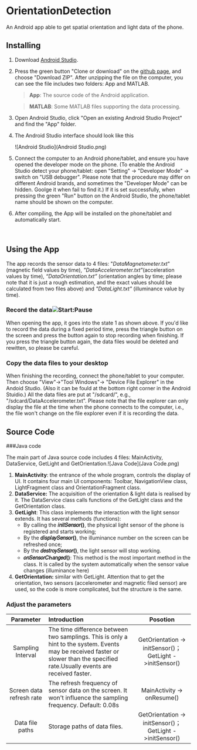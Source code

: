 # OrientationDetection

An Android app able to get spatial orientation and light data of the phone. 

## Installing

1. Download [Android Studio](https://developer.android.com/studio/). 

2. Press the green button "Clone or download" on the [github page](https://github.com/UOETianleZhang/OrientationDetection), and choose "Download ZIP". After unzipping the file on the computer, you can see the file includes two folders: App and MATLAB.

   > **App**: The source code of the Android application.

   > **MATLAB**: Some MATLAB files supporting the data processing.

3. Open Android Studio, click "Open an existing Android Studio Project" and find the "App" folder. 

4. The Android Studio interface should look like this

   ![Android Studio](Android Studio.png)

5. Connect the computer to an Android phone/tablet, and ensure you have opened the developer mode on the phone. (To enable the Android Studio detect your phone/tablet: open "Setting" -> "Developer Mode" -> switch on "USB debugger". Please note that the procedure may differ on different Android brands, and sometimes the "Developer Mode" can be hidden. Goolge it when fail to find it.) If it is set successfully, when pressing the green "Run" button on the Android Studio, the phone/tablet name should be shown on the computer.

6. After compiling, the App will be installed on the phone/tablet and automatically start.

   ​

## Using the App

The app records the sensor data to 4 files: "*DataMagnetometer.txt*" (magnetic field values by time), *"DataAccelerometer.txt"*(acceleration values by time), *“DataOrientation.txt”* (orientation angles by time; please note that it is just a rough estimation, and the exact values should be calculated from two files above) and *"DataLight.txt"* (illuminance value by time). 

### Record the data![Start:Pause](Start:Pause.png)

When opening the app, it goes into the state 1 as shown above. If you'd like to record the data during a fixed period time, press the triangle button on the screen and press the button again to stop recording when finishing. If you press the triangle button again, the data files would be deleted and rewitten, so please be careful.

### Copy the data files to your desktop

When finishing the recording, connect the phone/tablet to your computer. Then  choose "View"->"Tool Windows"-> "Device File Explorer" in the Andoid Studio. (Also it can be fould at the bottom right corner in the Android Stuidio.) All the data files are put at "/sdcard/", e.g., "/sdcard/DataAccelerometer.txt". Please note that the file explorer can only display the file at the time when the phone connects to the computer, i.e., the file won't change on the file explorer even if it is recording the data.



## Source Code

###Java code

The main part of Java source code includes 4 files: MainActivity, DataService, GetLight and GetOrientation.![Java Code](Java Code.png)

1. **MainActivity**: the entrance of the whole program, controls the display of UI. It contains four main UI components: Toolbar, NavigationView class, LightFragment class and OrientationFragment class.
2. **DataService:** The acquisition of the orientation & light data is realised by it. The DataService class calls functions of the GetLight class and the GetOrientation class.
3. **GetLight**: This class implements the interaction with the light sensor extends. It has several methods (functions): 
   - By calling the **𝑖𝑛𝑖𝑡𝑆𝑒𝑛𝑠𝑜𝑟()**, the physical light sensor of the phone is registered and starts working;
   - By the **𝑑𝑖𝑠𝑝𝑙𝑎𝑦𝑆𝑒𝑛𝑠𝑜𝑟()**, the illuminance number on the screen can be refreshed once; 
   - By the **𝑑𝑒𝑠𝑡𝑟𝑜𝑦𝑆𝑒𝑛𝑠𝑜𝑟()**, the light sensor will stop working. 
   - **𝑜𝑛𝑆𝑒𝑛𝑠𝑜𝑟𝐶ℎ𝑎𝑛𝑔𝑒𝑑()**: This method is the most important method in the class. It is called by the system automatically when the sensor value changes (illuminance here)
4. **GetOrientation:** similar with GetLight. Attention that to get the orientation, two sensors (accelerometer and magnetic filed sensor) are used, so the code is more complicated, but the structure is the same.

### Adjust the parameters

|          Parameter          | Introduction                             |                 Posotion                 |
| :-------------------------: | :--------------------------------------- | :--------------------------------------: |
|      Sampling Interval      | The time difference between two samplings. This is only a hint to the system. Events may be received faster or slower than the specified rate.Usually events are received faster. | GetOrientation  -> initSensor()；   GetLight ->initSensor() |
| Screen data    refresh rate | The refresh frequency of sensor data on the screen. It won't influence the sampling frequency. Default: 0.08s |        MainActivity -> onResume()        |
|       Data file paths       | Storage paths of data files.             | GetOrientation  -> initSensor()；   GetLight ->initSensor() |